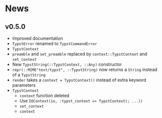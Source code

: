 
# News

## v0.5.0

- Improved documentation
- `TypstError` renamed to `TypstCommandError`
- `TypstContext`
- `preamble` and `set_preamble` replaced by `context::TypstContext` and `set_context`
- New `TypstString(::TypstContext, ::Any)` constructor
- `repr(::MIME"text/typst", ::TypstString)` now returns a `String` instead of a `TypstString`
- `render` takes a `context = TypstContext()` instead of extra keyword parameters
- `TypstContext`
    - `context` function deleted
    - Use `IOContext(io, :typst_context => TypstContext(; ...))`
    - `set_context`
    - `context`
